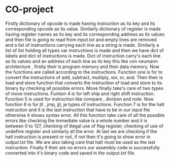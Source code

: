 # CO-project
Firstly dictionary of opcode is made having instruction as its key and its corresponding opcode as its value. Similarly dictionary of register is made having register names as its key and its corresponding address as its values and then file is going to read from input.txt and empty lines are removed and a list of instructions carrying each line as a string is made.
Similarly a list of list holding all types var instructions is made and then we have dict of labels and dict of instructions is made.
Dict of instruction carry's each line as its values and an address of each line as its key this like von neumann architecture , firstly their is program memory and then data memory.
Now the functions are called according to the instructions.
Function one is for to convert the instructions of add, subtract, multiply, xor, or, and.
Then their is load and store function that converts the instruction of load and store to its binary by checking all possible errors.
Move finally take's care of two types of move instructions.
Funtion 4 is for left ship and right shift instruction.
Function 5 is used for instruction like compare , division and note.
Now function 6 is for jlt , jmp, jjt, je types of instructions.
Function 7 is for the halt instruction and it is the last instruction that have to be in our input file otherwise it shows syntax error.
All this function take care of all the possible errors like checking the immediate value is a whole number and it is between 0 to 127, checking of illegal use of flag register, checking of use of undefine register and similarly all the error.
At last we are checking if the halt instruction is present or not, if not then it's going to show error in output.txt file.
We are also taking care that halt must be used as the last instruction.
Finally if their are no errors our assembly code is successfully converted into it's binary code and saved in the output.txt file.
